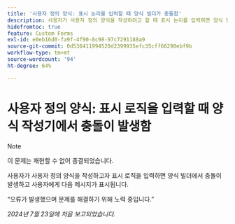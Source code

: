 ```yaml
---
title: '사용자 정의 양식: 표시 논리를 입력할 때 양식 빌더가 충돌함'
description: 사용자가 사용자 정의 양식을 작성하려고 할 때 표시 논리를 입력하면 양식 빌더가 충돌하고 사용자에게 메시지가 표시됩니다.
hidefromtoc: true
feature: Custom Forms
exl-id: e0eb16d0-fa9f-4f90-8c98-97c7291188a9
source-git-commit: 0d536411994520d2399935efc35cff66290ebf9b
workflow-type: tm+mt
source-wordcount: '94'
ht-degree: 64%

---
```


# 사용자 정의 양식: 표시 로직을 입력할 때 양식 작성기에서 충돌이 발생함

>[!NOTE]
>
>이 문제는 재현할 수 없어 종결되었습니다.

사용자가 사용자 정의 양식을 작성하고자 표시 로직을 입력하면 양식 빌더에서 충돌이 발생하고 사용자에게 다음 메시지가 표시됩니다.

“오류가 발생했으며 문제를 해결하기 위해 노력 중입니다.”

_2024년 7월 23일에 처음 보고되었습니다._
